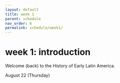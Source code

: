 ```yaml
---
layout: default
title: week 1
parent: schedule
nav_order: 6
permalink: schedule/week1/
---
```


# week 1: introduction

Welcome (back) to the History of Early Latin America. 

August 22 (Thursday)

